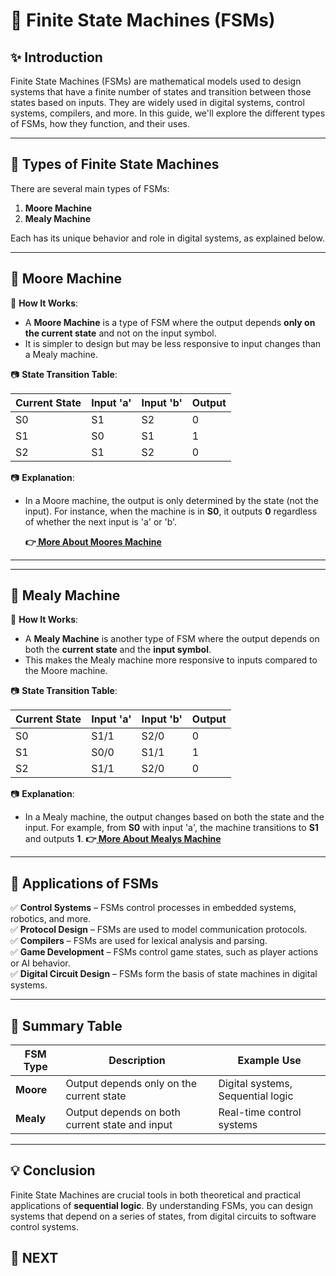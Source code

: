 # 📘 Finite State Machines (FSMs)

## ✨ Introduction

Finite State Machines (FSMs) are mathematical models used to design systems that have a finite number of states and transition between those states based on inputs. They are widely used in digital systems, control systems, compilers, and more. In this guide, we'll explore the different types of FSMs, how they function, and their uses.

---

## 🔹 Types of Finite State Machines

There are several main types of FSMs:


1. **Moore Machine**
2. **Mealy Machine**

Each has its unique behavior and role in digital systems, as explained below.

---


## 📌 Moore Machine

🔹 **How It Works**:
- A **Moore Machine** is a type of FSM where the output depends **only on the current state** and not on the input symbol.
- It is simpler to design but may be less responsive to input changes than a Mealy machine.

📷 **State Transition Table**:

| Current State | Input 'a' | Input 'b' | Output |
|---------------|-----------|-----------|--------|
| S0            | S1        | S2        | 0      |
| S1            | S0        | S1        | 1      |
| S2            | S1        | S2        | 0      |

📷 **Explanation**:
- In a Moore machine, the output is only determined by the state (not the input). For instance, when the machine is in **S0**, it outputs **0** regardless of whether the next input is 'a' or 'b'.

  **👉[ More About Moores Machine](https://en.wikipedia.org/wiki/Moore_machine)**
---
---

## 📌 Mealy Machine

🔹 **How It Works**:
- A **Mealy Machine** is another type of FSM where the output depends on both the **current state** and the **input symbol**.
- This makes the Mealy machine more responsive to inputs compared to the Moore machine.


📷 **State Transition Table**:

| Current State | Input 'a' | Input 'b' | Output |
|---------------|-----------|-----------|--------|
| S0            | S1/1      | S2/0      | 0      |
| S1            | S0/0      | S1/1      | 1      |
| S2            | S1/1      | S2/0      | 0      |

📷 **Explanation**:
- In a Mealy machine, the output changes based on both the state and the input. For example, from **S0** with input 'a', the machine transitions to **S1** and outputs **1**.
  **👉[ More About Mealys Machine](https://www.tutorialspoint.com/automata_theory/automata_theory_mealy_machine.htm)**
---

## 📌 Applications of FSMs

✅ **Control Systems** – FSMs control processes in embedded systems, robotics, and more.  
✅ **Protocol Design** – FSMs are used to model communication protocols.  
✅ **Compilers** – FSMs are used for lexical analysis and parsing.  
✅ **Game Development** – FSMs control game states, such as player actions or AI behavior.  
✅ **Digital Circuit Design** – FSMs form the basis of state machines in digital systems.

---

## 📌 Summary Table

| FSM Type       | Description                                         | Example Use        |
|----------------|-----------------------------------------------------|--------------------|
| **Moore**      | Output depends only on the current state           | Digital systems, Sequential logic |
| **Mealy**      | Output depends on both current state and input     | Real-time control systems |

---

## 💡 Conclusion

Finite State Machines are crucial tools in both theoretical and practical applications of **sequential logic**. By understanding FSMs, you can design systems that depend on a series of states, from digital circuits to software control systems.

## 🔹 NEXT  

